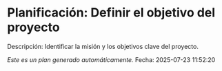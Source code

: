 # Planificación: Definir el objetivo del proyecto

Descripción: Identificar la misión y los objetivos clave del proyecto.

*Este es un plan generado automáticamente.*
Fecha: 2025-07-23 11:52:20

